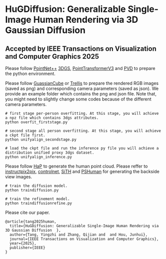 # HuGDiffusion: Generalizable Single-Image Human Rendering via 3D Gaussian Diffusion  
## Accepted by IEEE Transactions on Visualization and Computer Graphics 2025

Please follow [PointNet++](https://github.com/erikwijmans/Pointnet2_PyTorch) [3DGS](https://github.com/graphdeco-inria/gaussian-splatting), [PointTransformerV3](https://github.com/Pointcept/Pointcept) and [PVD](https://github.com/alexzhou907/PVD) to prepare the python environment.

Please follow [GuassianCube](https://gaussiancube.github.io/) or [Trellis](https://github.com/microsoft/TRELLIS) to prepare the rendered RGB images (saved as png) and corresponding camera parameters (saved as json). We provide an example folder which contains the png and json file. Note that, you might need to slightly change some codes because of the different camera parameters.

```
# first stage per-person overfitting. At this stage, you will achieve a npz file which contains 3dgs attributes.
python overfit_firststage.py

# second stage all person overfitting. At this stage, you will achieve a ckpt file first.
python unifyalign_secondstage.py

# load the ckpt file and run the inference py file you will achieve a distribution unified proxy 3dgs dataset.
python unifyalign_inference.py
```

Please follow [HaP](https://github.com/yztang4/HaP/tree/main) to generate the human point cloud. Please reffer to [instructpix2pix](https://github.com/timothybrooks/instruct-pix2pix), [controlnet](https://github.com/lllyasviel/ControlNet), [SiTH](https://github.com/SiTH-Diffusion/SiTH) and [PSHuman](https://github.com/pengHTYX/PSHuman) for generating the backside view images.
```
# train the diffusion model.
python traindiffusion.py

# train the refinement model.
python traindiffusionrefine.py

```

Please cite our paper.
```
@article{tang2025human,
  title={HuGDiffusion: Generalizable Single-Image Human Rendering via 3D Gaussian Diffusion  },
  author={Tang, Yingzhi and Zhang, Qijian and  and Hou, Junhui},
  journal={IEEE Transactions on Visualization and Computer Graphics},
  year={2025},
  publisher={IEEE}
}
```
